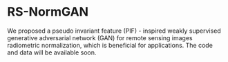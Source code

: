 # RS-NormGAN
We proposed a pseudo invariant feature (PIF) - inspired weakly supervised generative adversarial network (GAN) for remote sensing images radiometric normalization, which is beneficial for applications.
The code and data will be available soon.
